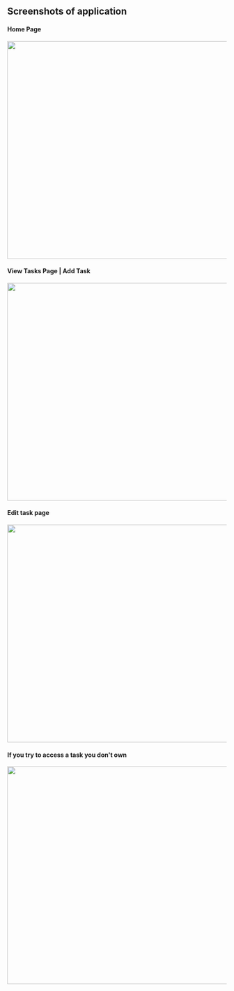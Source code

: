 <h2>Screenshots of application</h2>
<h4>Home Page</h4>
 <img src="https://drive.google.com/uc?export=view&id=1LkMq0t9ZHx_wWMr4rQ9yIPgTH4pf6IOX" style="width:1000px; height:500px">
 
<h4>View Tasks Page | Add Task</h4>
 <img src="https://drive.google.com/uc?export=view&id=1D2Dv63itzzphoveM38Jk2E3NJ_YOrnMo" style="width:1000px; height:500px">

<h4>Edit task page</h4>
 <img src="https://drive.google.com/uc?export=view&id=1WQLDXIf5FhVCrpduENX0knEw4F16Y4pH" style="width:1000px; height:500px">

<h4>If you try to access a task you don't own</h4>
 <img src="https://drive.google.com/uc?export=view&id=16eX7BY4P1A2e2QjNWCt53W3kCTp-AC3T" style="width:1000px; height:500px">
